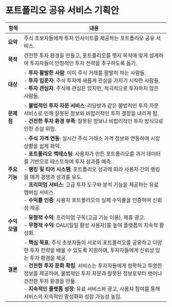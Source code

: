 # 포트폴리오 공유 서비스 기획안

| 항목         | 내용                                                                 |
|--------------|----------------------------------------------------------------------|
| **요약**     | 주식 초보자들에게 투자 인사이트를 제공하는 포트폴리오 공유 서비스. |
| **목적**     | 건전한 투자 환경을 만들고, 포트폴리오를 헷지 목적에 맞게 설계하여 투자자들이 안정적인 투자 전략을 추구하도록 돕기. |
| **대상**     | - **투자 활발한 사람**: 이미 주식 거래를 활발히 하는 사람들.<br>- **투자 입문자**: 주식 투자에 새롭게 관심을 가지기 시작한 사람들.<br>- **투자 관심자**: 주식에 관심은 있지만, 적극적으로 투자하지 않은 사람들. |
| **문제점**   | - **불법적인 투자 자문 서비스**: 리딩방과 같은 불법적인 투자 자문 서비스로 인해 잘못된 정보와 비합리적인 투자 결정을 내리게 됨.<br>- **건전한 투자 환경 부족**: 잘못된 정보나 비합리적인 투자 방식으로 인한 손실 위험. |
| **주요 기능** | - **주식 가격 연동**: 실시간 주식 거래소 가격 정보와 연동하여 시장 상황을 쉽게 파악.<br>- **포트폴리오 백테스팅**: 사용자가 만든 포트폴리오를 과거 데이터를 기반으로 테스트하여 투자 성과를 예측.<br>- **랭킹 및 티어 시스템**: 포트폴리오 성과에 따라 사용자 간의 랭킹을 매겨 경쟁과 성과를 유도.<br>- **프리미엄 서비스**: 고급 투자 도구와 분석 기능을 제공하는 유료 멤버십 서비스.<br>- **수익률 인증**: 사용자 포트폴리오의 실제 수익률을 인증하여 신뢰성 제공. |
| **수익 모델** | - **유형적 수익**: 프리미엄 구독(고급 기능 이용), 제휴 광고.<br>- **무형적 수익**: DAU(일일 활성 사용자)를 높여 플랫폼의 지속적 활성화. |
| **결론**     | - **핵심 목표**: 주식 초보자들이 서로의 포트폴리오를 공유하고 다양한 투자 전략을 배울 수 있도록 지원하며, 투자자들에게 신뢰성 있는 투자 환경을 제공.<br>- **건전한 투자 문화 확립**: 서비스는 투자자들에게 정확하고 투명한 정보를 제공하여, 불법적인 투자 자문과 잘못된 정보로부터 벗어나 건전한 투자 환경을 만듦.<br>- **지속적인 플랫폼 성장**: 유료 서비스와 광고, 사용자 참여를 통해 서비스의 지속적인 활성화와 성장 가능성 높임. |

